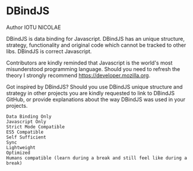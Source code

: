 # DBindJS
Author IOTU NICOLAE

DBindJS is data binding for Javascript.
DBindJS has an unique structure, strategy, functionality and original code which cannot be tracked to other libs.
DBindJS is correct Javascript.

Contributors are kindly reminded that Javascript is the world's most misunderstood programming language. Should you need to refresh the theory I strongly recommend https://developer.mozilla.org.

Got inspired by DBindJS? Should you use DBindJS unique structure and strategy in other projects you are kindly requested to link to DBindJS GitHub, or provide explanations about the way DBindJS was used in your projects.



    Data Binding Only
    Javascript Only
    Strict Mode Compatible
    ES5 Compatible
    Self Sufficient
    Sync
    Lightweight
    Optimized
    Humans compatible (learn during a break and still feel like during a break)
